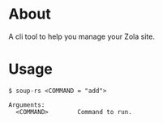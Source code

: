 # About
A cli tool to help you manage your Zola site.

# Usage
```
$ soup-rs <COMMAND = "add">

Arguments:
  <COMMAND>        Command to run.
```
